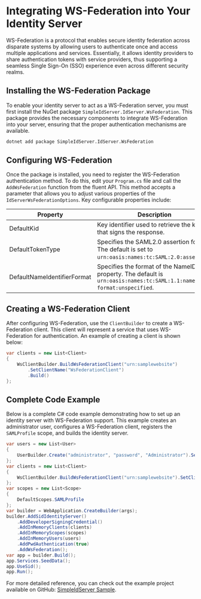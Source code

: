 # Integrating WS-Federation into Your Identity Server

WS-Federation is a protocol that enables secure identity federation across disparate systems by allowing users to authenticate once and access multiple applications and services. 
Essentially, it allows identity providers to share authentication tokens with service providers, thus supporting a seamless Single Sign-On (SSO) experience even across different security realms.

## Installing the WS-Federation Package

To enable your identity server to act as a WS-Federation server, you must first install the NuGet package `SimpleIdServer.IdServer.WsFederation`. 
This package provides the necessary components to integrate WS-Federation into your server, ensuring that the proper authentication mechanisms are available.

```bash  title="cmd.exe"
dotnet add package SimpleIdServer.IdServer.WsFederation
```

## Configuring WS-Federation

Once the package is installed, you need to register the WS-Federation authentication method. 
To do this, edit your `Program.cs` file and call the `AddWsFederation` function from the fluent API. 
This method accepts a parameter that allows you to adjust various properties of the `IdServerWsFederationOptions`. 
Key configurable properties include:

| Property | Description |
| -------- | ----------- |
| DefaultKid | Key identifier used to retrieve the key that signs the response. |
| DefaultTokenType | Specifies the SAML2.0 assertion format. The default is set to `urn:oasis:names:tc:SAML:2.0:assertion`. |
| DefaultNameIdentifierFormat | Specifies the format of the NameID property. The default is `urn:oasis:names:tc:SAML:1.1:nameid-format:unspecified`.  |

## Creating a WS-Federation Client

After configuring WS-Federation, use the `ClientBuilder` to create a WS-Federation client. 
This client will represent a service that uses WS-Federation for authentication. An example of creating a client is shown below:

```csharp
var clients = new List<Client>
{
    WsClientBuilder.BuildWsFederationClient("urn:samplewebsite")
        .SetClientName("WsFederationClient")
        .Build()
};
```

## Complete Code Example

Below is a complete C# code example demonstrating how to set up an identity server with WS-Federation support. 
This example creates an administrator user, configures a WS-Federation client, registers the `SAMLProfile` scope, and builds the identity server.

```csharp  title="Program.cs"
var users = new List<User>
{
    UserBuilder.Create("administrator", "password", "Administrator").SetEmail("adm@mail.com").SetFirstname("Administrator").Build()
};
var clients = new List<Client>
{
    WsClientBuilder.BuildWsFederationClient("urn:samplewebsite").SetClientName("WsFederationClient").Build()
};
var scopes = new List<Scope>
{
    DefaultScopes.SAMLProfile
};
var builder = WebApplication.CreateBuilder(args);
builder.AddSidIdentityServer()
    .AddDeveloperSigningCredential()
    .AddInMemoryClients(clients)
    .AddInMemoryScopes(scopes)
    .AddInMemoryUsers(users)
    .AddPwdAuthentication(true)
    .AddWsFederation();
var app = builder.Build();
app.Services.SeedData();
app.UseSid();
app.Run();
```

For more detailed reference, you can check out the example project available on GitHub: [SimpleIdServer Sample](https://github.com/simpleidserver/SimpleIdServer/tree/master/samples/IdserverWsfederation).